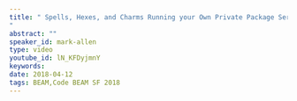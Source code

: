 ```yaml
---
title: " Spells, Hexes, and Charms Running your Own Private Package Service - Code BEAM SF 2018
"
abstract: ""
speaker_id: mark-allen
type: video
youtube_id: lN_KFDyjmnY
keywords: 
date: 2018-04-12
tags: BEAM,Code BEAM SF 2018
---
```


